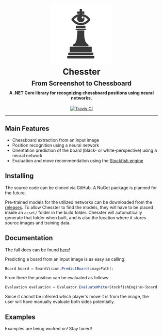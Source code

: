 
<h1 align="center">
  <br>
  <img src="./.github/logo.png" alt="Chesster" width="200">
  <br>
  Chesster
  <br>
</h1>

<h2 align="center" style="margin:-10px;">From Screenshot to Chessboard</h2>
<h4 align="center">A .NET Core library for recognizing chessboard positions using neural networks.</h4>

<p align="center">
  <a href="https://travis-ci.com/YilianSource/chesster">
    <img src="https://travis-ci.com/YilianSource/chesster.svg?branch=master" alt="Travis CI">
  </a>
</p>

<!--<p align="center">
  <a href="#features">Features</a> •
</p>-->

---

## Main Features

- Chessboard extraction from an input image
- Position recognition using a neural network
- Orientation prediction of the board (black- or white-perspective) using a neural network
- Evaluation and move recommendation using the [Stockfish engine](https://github.com/official-stockfish/Stockfish)

## Installing

The source code can be cloned via GitHub. A NuGet package is planned for the future.

Pre-trained models for the utilized networks can be downloaded from the [releases](https://github.com/YilianSource/chesster/releases). To allow Chesster to find the models, they will have to be placed inside an `asset/` folder in the build folder. Chesster will automatically generate that folder when built, and is also the location where it stores source images and training data.

## Documentation

The full docs can be found [here](https://yiliansource.github.io/chesster/)!

Predicting a board from an input image is as easy as calling:

```cs
Board board = BoardVision.PredictBoard(imagePath);
```

From there the position can be evaluated as follows:

```cs
Evaluation evaluation = Evaluator.EvaluateWhite<StockfishEngine>(board);
```

Since it cannot be inferred which player's move it is from the image, the user will have manually evaluate both sides potentially.

## Examples

Examples are being worked on! Stay tuned!